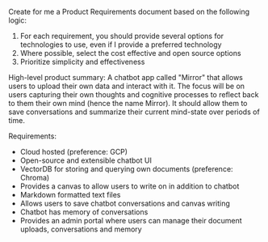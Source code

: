 Create for me a Product Requirements document based on the following logic:

1. For each requirement, you should provide several options for technologies to use, even if I provide a preferred technology
2. Where possible, select the cost effective and open source options
3. Prioritize simplicity and effectiveness

High-level product summary: A chatbot app called "Mirror" that allows users to upload their own data and interact with it. The focus will be on users capturing their own thoughts and cognitive processes to reflect back to them their own mind (hence the name Mirror). It should allow them to save conversations and summarize their current mind-state over periods of time.

Requirements:
* Cloud hosted (preference: GCP)
* Open-source and extensible chatbot UI
* VectorDB for storing and querying own documents (preference: Chroma)
* Provides a canvas to allow users to write on in addition to chatbot
* Markdown formatted text files
* Allows users to save chatbot conversations and canvas writing
* Chatbot has memory of conversations
* Provides an admin portal where users can manage their document uploads, conversations and memory
